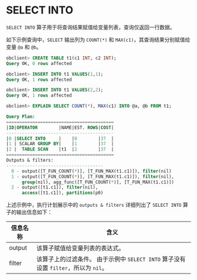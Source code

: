 # SELECT INTO

`SELECT INTO` 算子用于将查询结果赋值给变量列表，查询仅返回一行数据。

如下示例查询中，`SELECT` 输出列为 `COUNT(*)` 和 `MAX(c1)`，其查询结果分别赋值给变量 `@a` 和 `@b`。

```sql
obclient> CREATE TABLE t1(c1 INT, c2 INT);
Query OK, 0 rows affected 

obclient> INSERT INTO t1 VALUES(1,1);
Query OK, 1 rows affected 

obclient> INSERT INTO t1 VALUES(2,2);
Query OK, 1 rows affected 

obclient> EXPLAIN SELECT COUNT(*), MAX(c1) INTO @a, @b FROM t1;

Query Plan:
=========================================
|ID|OPERATOR        |NAME|EST. ROWS|COST|
-----------------------------------------
|0 |SELECT INTO     |    |0        |37  |
|1 | SCALAR GROUP BY|    |1        |37  |
|2 |  TABLE SCAN    |t1  |2        |37  |
=========================================
Outputs & filters: 
-------------------------------------
  0 - output([T_FUN_COUNT(*)], [T_FUN_MAX(t1.c1)]), filter(nil)
  1 - output([T_FUN_COUNT(*)], [T_FUN_MAX(t1.c1)]), filter(nil), 
      group(nil), agg_func([T_FUN_COUNT(*)], [T_FUN_MAX(t1.c1)])
  2 - output([t1.c1]), filter(nil), 
      access([t1.c1]), partitions(p0)
```

上述示例中，执行计划展示中的 `outputs & filters` 详细列出了 `SELECT INTO` 算子的输出信息如下：

| **信息名称** |                              **含义**                                  |
|----------|---------------------------------------------------------------------------|
| output   | 该算子赋值给变量列表的表达式。                                                    |
| filter   | 该算子上的过滤条件。 由于示例中 `SELECT INTO` 算子没有设置 `filter`，所以为 `nil`。 |
